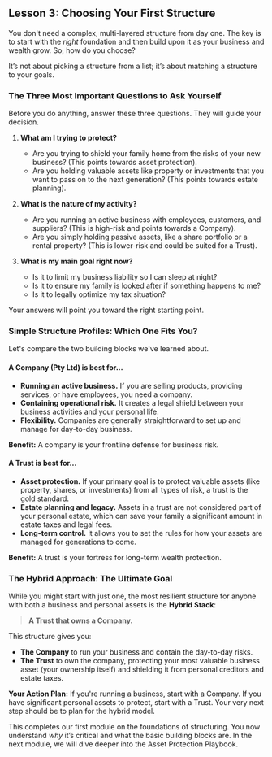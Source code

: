 ## Lesson 3: Choosing Your First Structure

You don't need a complex, multi-layered structure from day one. The key is to start with the *right* foundation and then build upon it as your business and wealth grow. So, how do you choose?

It’s not about picking a structure from a list; it’s about matching a structure to your goals.

### The Three Most Important Questions to Ask Yourself

Before you do anything, answer these three questions. They will guide your decision.

1.  **What am I trying to protect?**
    *   Are you trying to shield your family home from the risks of your new business? (This points towards asset protection).
    *   Are you holding valuable assets like property or investments that you want to pass on to the next generation? (This points towards estate planning).

2.  **What is the nature of my activity?**
    *   Are you running an active business with employees, customers, and suppliers? (This is high-risk and points towards a Company).
    *   Are you simply holding passive assets, like a share portfolio or a rental property? (This is lower-risk and could be suited for a Trust).

3.  **What is my main goal right now?**
    *   Is it to limit my business liability so I can sleep at night?
    *   Is it to ensure my family is looked after if something happens to me?
    *   Is it to legally optimize my tax situation?

Your answers will point you toward the right starting point.

### Simple Structure Profiles: Which One Fits You?

Let's compare the two building blocks we've learned about.

#### A Company (Pty Ltd) is best for...

*   **Running an active business.** If you are selling products, providing services, or have employees, you need a company.
*   **Containing operational risk.** It creates a legal shield between your business activities and your personal life.
*   **Flexibility.** Companies are generally straightforward to set up and manage for day-to-day business.

**Benefit:** A company is your frontline defense for business risk.

#### A Trust is best for...

*   **Asset protection.** If your primary goal is to protect valuable assets (like property, shares, or investments) from all types of risk, a trust is the gold standard.
*   **Estate planning and legacy.** Assets in a trust are not considered part of your personal estate, which can save your family a significant amount in estate taxes and legal fees.
*   **Long-term control.** It allows you to set the rules for how your assets are managed for generations to come.

**Benefit:** A trust is your fortress for long-term wealth protection.

### The Hybrid Approach: The Ultimate Goal

While you might start with just one, the most resilient structure for anyone with both a business and personal assets is the **Hybrid Stack**:

> **A Trust that owns a Company.**

This structure gives you:
*   **The Company** to run your business and contain the day-to-day risks.
*   **The Trust** to own the company, protecting your most valuable business asset (your ownership itself) and shielding it from personal creditors and estate taxes.

**Your Action Plan:**
If you're running a business, start with a Company. If you have significant personal assets to protect, start with a Trust. Your very next step should be to plan for the hybrid model.

This completes our first module on the foundations of structuring. You now understand *why* it’s critical and what the basic building blocks are. In the next module, we will dive deeper into the Asset Protection Playbook.
